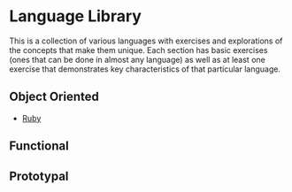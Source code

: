 # Language Library

This is a collection of various languages with exercises and explorations of the concepts that make them unique. Each section has basic exercises (ones that can be done in almost any language) as well as at least one exercise that demonstrates key characteristics of that particular language.


## Object Oriented

* [Ruby](ruby)


## Functional


## Prototypal
